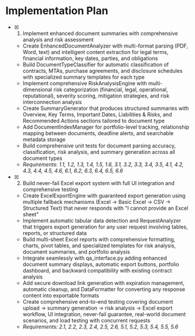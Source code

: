 # Implementation Plan

- [x] 1. Implement enhanced document summaries with comprehensive analysis and risk assessment

  - Create EnhancedDocumentAnalyzer with multi-format parsing (PDF, Word, text) and intelligent content extraction for legal terms, financial information, key dates, parties, and obligations
  - Build DocumentTypeClassifier for automatic classification of contracts, MTAs, purchase agreements, and disclosure schedules with specialized summary templates for each type
  - Implement comprehensive RiskAnalysisEngine with multi-dimensional risk categorization (financial, legal, operational, reputational), severity scoring, mitigation strategies, and risk interconnection analysis
  - Create SummaryGenerator that produces structured summaries with Overview, Key Terms, Important Dates, Liabilities & Risks, and Recommended Actions sections tailored to document type
  - Add DocumentIndexManager for portfolio-level tracking, relationship mapping between documents, deadline alerts, and searchable metadata storage
  - Build comprehensive unit tests for document parsing accuracy, classification, risk analysis, and summary generation across all document types
  - _Requirements: 1.1, 1.2, 1.3, 1.4, 1.5, 1.6, 3.1, 3.2, 3.3, 3.4, 3.5, 4.1, 4.2, 4.3, 4.4, 4.5, 4.6, 6.1, 6.2, 6.3, 6.4, 6.5, 6.6_

- [x] 2. Build never-fail Excel export system with full UI integration and comprehensive testing

  - Create ExcelExportEngine with guaranteed export generation using multiple fallback mechanisms (Excel → Basic Excel → CSV → Structured Text) that never responds with "I cannot provide an Excel sheet"
  - Implement automatic tabular data detection and RequestAnalyzer that triggers export generation for any user request involving tables, reports, or structured data
  - Build multi-sheet Excel reports with comprehensive formatting, charts, pivot tables, and specialized templates for risk analysis, document summaries, and portfolio analysis
  - Integrate seamlessly with qa_interface.py adding enhanced document summary displays, automatic export buttons, portfolio dashboard, and backward compatibility with existing contract analysis
  - Add secure download link generation with expiration management, automatic cleanup, and DataFormatter for converting any response content into exportable formats
  - Create comprehensive end-to-end testing covering document upload → summary generation → risk analysis → Excel export workflow, UI integration, never-fail guarantee, real-world document scenarios, and load testing with concurrent requests
  - _Requirements: 2.1, 2.2, 2.3, 2.4, 2.5, 2.6, 5.1, 5.2, 5.3, 5.4, 5.5, 5.6_
